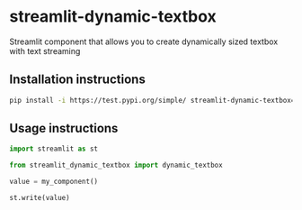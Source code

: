 # streamlit-dynamic-textbox

Streamlit component that allows you to create dynamically sized textbox with text streaming

## Installation instructions

```sh
pip install -i https://test.pypi.org/simple/ streamlit-dynamic-textbox==0.0.6
```

## Usage instructions

```python
import streamlit as st

from streamlit_dynamic_textbox import dynamic_textbox

value = my_component()

st.write(value)
```